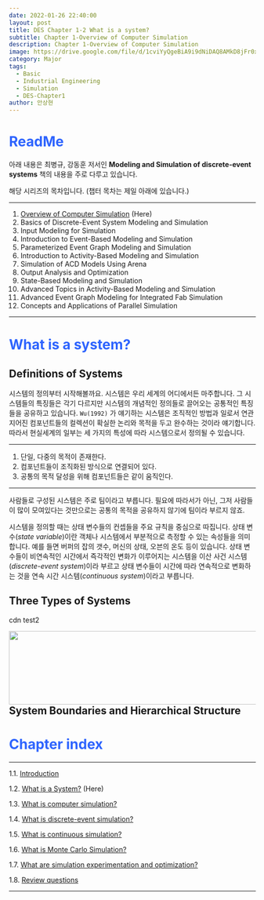 ```yaml
---
date: 2022-01-26 22:40:00
layout: post
title: DES Chapter 1-2 What is a system?
subtitle: Chapter 1-Overview of Computer Simulation
description: Chapter 1-Overview of Computer Simulation
image: https://drive.google.com/file/d/1cviYyQgeBiA9i9dNiDAQ8AMkD8jFr0xw/view?usp=sharing
category: Major
tags:
  - Basic
  - Industrial Engineering
  - Simulation
  - DES-Chapter1
author: 안상현
---
```




# <span style="color:#2E64FE">ReadMe</span>

 아래 내용은 최병규, 강동훈 저서인 **Modeling and Simulation of discrete-event systems**  책의 내용을 주로 다루고 있습니다. 

 해당 시리즈의 목차입니다. (챕터 목차는 제일 아래에 있습니다.)

---

1. [Overview of Computer Simulation](https://mnsblog.github.io/MJ-SM-Chp1-1Intro/) (Here)
2. Basics of Discrete-Event System Modeling and Simulation
3. Input Modeling for Simulation
4. Introduction to Event-Based Modeling and Simulation
5. Parameterized Event Graph Modeling and Simulation
6. Introduction to Activity-Based Modeling and Simulation
7. Simulation of ACD Models Using Arena
8. Output Analysis and Optimization
9. State-Based Modeling and Simulation
10. Advanced Topics in Activity-Based Modeling and Simulation
11. Advanced Event Graph Modeling for Integrated Fab Simulation
12. Concepts and Applications of Parallel Simulation

---

# <span style="color:#2E64FE">What is a system?</span>

## Definitions of Systems

 시스템의 정의부터 시작해볼까요. 시스템은 우리 세계의 어디에서든 마주합니다. 그 시스템들의 특징들은 각기 다르지만 시스템의 개념적인 정의들로 끌어오는 공통적인 특징들을 공유하고 있습니다. `Wu(1992)` 가 얘기하는 시스템은 조직적인 방법과 일로서 연관지어진 컴포넌트들의 컬렉션이 확실한 논리와 목적을 두고 완수하는 것이라 얘기합니다. 따라서 현실세계의 일부는 세 가지의 특성에 따라 시스템으로서 정의될 수 있습니다.

---

1. 단일, 다중의 목적이 존재한다.
2. 컴포넌트들이 조직화된 방식으로 연결되어 있다.
3. 공통의 목적 달성을 위해 컴포넌트들은 같이 움직인다. 

---

사람들로 구성된 시스템은 주로 팀이라고 부릅니다. 필요에 따라서가 아닌, 그저 사람들이 많이 모여있다는 것만으로는 공통의 목적을 공유하지 않기에 팀이라 부르지 않죠.

 시스템을 정의할 때는 상태 변수들의 컨셉들을 주요 규칙을 중심으로 따집니다. 상태 변수(*state variable*)이란 객체나 시스템에서 부분적으로 측정할 수 있는 속성들을 의미합니다. 예를 들면 버퍼의 잡의 갯수, 머신의 상태, 오븐의 온도 등이 있습니다. 상태 변수들이 비연속적인 시간에서 즉각적인 변화가 이루어지는 시스템을 이산 사건 시스템(*discrete-event system*)이라 부르고 상태 변수들이 시간에 따라 연속적으로 변화하는 것을 연속 시간 시스템(*continuous system*)이라고 부릅니다.

## Three Types of Systems

cdn test2

<img src="https://cdn.jsdelivr.net/gh/MnSBlog/MnSBlog.github.io@master/assets/img/posts/Major/Simulation/1_2_2_Fig_1_1.png" height="150px" width="550px" align="left">

## System Boundaries and Hierarchical Structure

# <span style="color:#2E64FE">Chapter index</span>

---

1.1. [Introduction](https://mnsblog.github.io/MJ-SM-Chp1-1/) 

1.2. [What is a System?](https://mnsblog.github.io/MJ-SM-Chp1-2/) (Here)

1.3. [What is computer simulation?](https://mnsblog.github.io/MJ-SM-Chp1-3/)

1.4. [What is discrete-event simulation?](https://mnsblog.github.io/MJ-SM-Chp1-4/)

1.5. [What is continuous simulation?](https://mnsblog.github.io/MJ-SM-Chp1-5/)

1.6. [What is Monte Carlo Simulation?](https://mnsblog.github.io/MJ-SM-Chp1-6/)

1.7. [What are simulation experimentation and optimization?](https://mnsblog.github.io/MJ-SM-Chp1-7/)

1.8. [Review questions](https://mnsblog.github.io/MJ-SM-Chp1-8/)

---


